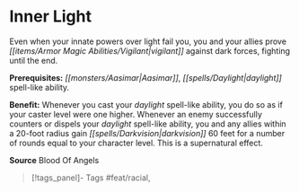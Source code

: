 ﻿---
cssclass: [feats]

---
# Inner Light

Even when your innate powers over light fail you, you and your allies prove _[[items/Armor Magic Abilities/Vigilant|vigilant]]_ against dark forces, fighting until the end.

**Prerequisites:** _[[monsters/Aasimar|Aasimar]]_, _[[spells/Daylight|daylight]]_ spell-like ability.

**Benefit:** Whenever you cast your _daylight_ spell-like ability, you do so as if your caster level were one higher. Whenever an enemy successfully counters or dispels your _daylight_ spell-like ability, you and any allies within a 20-foot radius gain _[[spells/Darkvision|darkvision]]_ 60 feet for a number of rounds equal to your character level. This is a supernatural effect.

**Source** Blood Of Angels
>[!tags_panel]- Tags
> #feat/racial, 